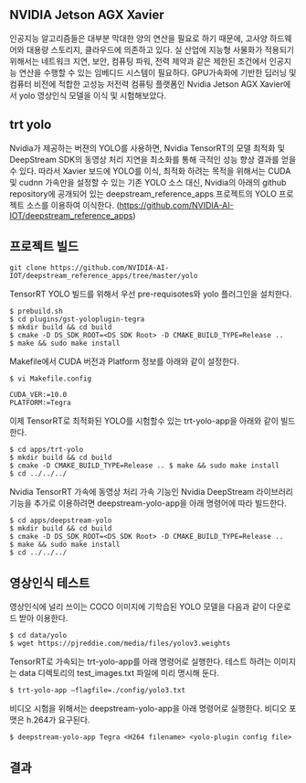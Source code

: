 ## NVIDIA Jetson AGX Xavier
인공지능 알고리즘들은 대부분 막대한 양의 연산을 필요로 하기 때문에, 고사양 하드웨어와 대용량 스토리지, 클라우드에 의존하고 있다. 실 산업에 지능형 사물화가 적용되기 위해서는 네트워크 지연, 보안, 컴퓨팅 파워, 전력 제약과 같은 제한된 조건에서 인공지능 연산을 수행할 수 있는 임베디드 시스템이 필요하다. GPU가속화에 기반한 딥러닝 및 컴퓨터 비전에 적합한 고성능 저전력 컴퓨팅 플랫폼인 Nvidia Jetson AGX Xavier에서 yolo 영상인식 모델을 이식 및 시험해보았다.

## trt yolo
Nvidia가 제공하는 버젼의 YOLO를 사용하면, Nvidia TensorRT의 모델 최적화 및 DeepStream SDK의 동영상 처리 지연을 최소화를 통해 극적인 성능 향상 결과를 얻을 수 있다. 따라서 Xavier 보드에 YOLO를 이식, 최적화 하려는 목적을 위해서는 CUDA 및 cudnn 가속만을 설정할 수 있는 기존 YOLO 소스 대신, Nvidia의 아래의 github repository에 공개되어 있는 deepstream_reference_apps 프로젝트의 YOLO 프로젝트 소스를 이용하여 이식한다. (https://github.com/NVIDIA-AI-IOT/deepstream_reference_apps) 

## 프로젝트 빌드
```
git clone https://github.com/NVIDIA-AI-IOT/deepstream_reference_apps/tree/master/yolo
```

TensorRT YOLO 빌드를 위해서 우선 pre-requisotes와 yolo 플러그인을 설치한다. 
```
$ prebuild.sh
$ cd plugins/gst-yoloplugin-tegra
$ mkdir build && cd build
$ cmake -D DS_SDK_ROOT=<DS SDK Root> -D CMAKE_BUILD_TYPE=Release ..
$ make && sudo make install
```

Makefile에서 CUDA 버전과 Platform 정보를 아래와 같이 설정한다.
```
$ vi Makefile.config

CUDA_VER:=10.0
PLATFORM:=Tegra
```

이제 TensorRT로 최적화된 YOLO를 시험할수 있는 trt-yolo-app을 아래와 같이 빌드한다.

```
$ cd apps/trt-yolo
$ mkdir build && cd build
$ cmake -D CMAKE_BUILD_TYPE=Release .. $ make && sudo make install
$ cd ../../../
```

Nvidia TensorRT 가속에 동영상 처리 가속 기능인 Nvidia DeepStream 라이브러리 기능을 추가로 이용하려면 deepstream-yolo-app을 아래 명령어에 따라 빌드한다. 

```
$ cd apps/deepstream-yolo
$ mkdir build && cd build
$ cmake -D DS_SDK_ROOT=<DS SDK Root> -D CMAKE_BUILD_TYPE=Release ..
$ make && sudo make install
$ cd ../../../
```

## 영상인식 테스트

영상인식에 널리 쓰이는 COCO 이미지에 기학습된 YOLO 모델을 다음과 같이 다운로드 받아 이용한다. 
```
$ cd data/yolo
$ wget https://pjreddie.com/media/files/yolov3.weights 
```

TensorRT로 가속되는 trt-yolo-app를 아래 명령어로 실행한다. 테스트 하려는 이미지는 data 디렉토리의 test_images.txt 파일에 미리 명시해 둔다.
```
$ trt-yolo-app —flagfile=./config/yolo3.txt
```

비디오 시험을 위해서는 deepstream-yolo-app을 아래 명령어로 실행한다. 비디오 포맷은 h.264가 요구된다.
```
$ deepstream-yolo-app Tegra <H264 filename> <yolo-plugin config file>
```

## 결과